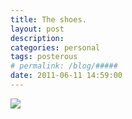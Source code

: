 ```yaml
---
title: The shoes. 
layout: post
description:  
categories: personal
tags: posterous
# permalink: /blog/#####
date: 2011-06-11 14:59:00
---
```


![](/img/2011/06/27573015-image.jpg)